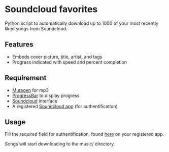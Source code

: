 # Soundcloud favorites

Python script to automatically download up to 1000 of your most recently liked songs from Soundcloud.

## Features

* Embeds cover picture, title, artist, and tags
* Progress indicated with speed and percent completion

## Requirement

* [Mutagen](https://bitbucket.org/lazka/mutagen/downloads) for mp3
* [ProgressBar](https://pypi.python.org/pypi/progressbar) to display progress
* [Soundcloud](https://github.com/soundcloud/soundcloud-python) interface
* A registered [Soundcloud app](http://soundcloud.com/you/apps/new) (for authentification)

## Usage
Fill the required field for authentification, found [here](https://soundcloud.com/you/apps/) on your registered app.

Songs will start downloading to the music/ directory.

